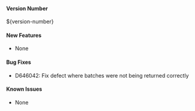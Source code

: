 #### Version Number
${version-number}

#### New Features
- None

#### Bug Fixes
- D646042: Fix defect where batches were not being returned correctly 

#### Known Issues
- None
